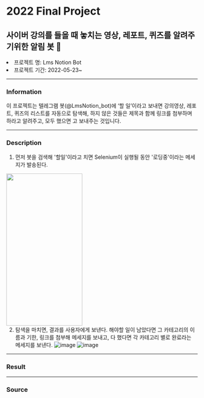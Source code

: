 # 2022 Final Project
## 사이버 강의를 들을 때 놓치는 영상, 레포트, 퀴즈를 알려주기위한 알림 봇 🤖

<li>프로젝트 명: Lms Notion Bot
<li>프로젝트 기간: 2022-05-23~

***
  
### Information
  
이 프로젝트는 텔레그램 봇(@LmsNotion_bot)에 ‘할 일’이라고 보내면 강의영상, 레포트, 퀴즈의 리스트를 자동으로 탐색해, 하지 않은 것들은 제목과 함께 링크를 첨부하며 하라고 알려주고, 모두 했으면 고 보내주는 것입니다. 
  
***
  
### Description
1. 먼저 봇을 검색해 '할일'이라고 치면 Selenium이 실행될 동안 '로딩중'이라는 메세지가 발송된다.
<img src="https://user-images.githubusercontent.com/93754504/172561679-323f813a-d30d-40a9-b0fa-4d602bf94934.png"  width="200" height="400"/>


2. 탐색을 마치면, 결과를 사용자에게 보낸다. 해야할 일이 남았다면 그 카테고리의 이름과 기한, 링크를 첨부해 메세지를 보내고, 다 했다면 각 카테고리 별로 완료라는 메세지를 보낸다.
![image](https://user-images.githubusercontent.com/93754504/172561869-45c6d2e6-5d34-4943-99cc-31249ec0ba46.png)
![image](https://user-images.githubusercontent.com/93754504/172562233-662d349d-559a-40ff-831e-2574eca74c91.png)
 
  
***
  
### Result
 
***

### Source
